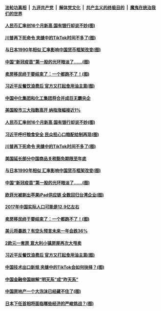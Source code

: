 

####  [法轮功真相](../../../../basic/blob/master/README.md?t=09030902) &nbsp;|&nbsp; [九评共产党](../../../../9ping.md/blob/master/README.md?t=09030902) &nbsp;|&nbsp; [解体党文化](../../../../jtdwh.md/blob/master/README.md?t=09030902)  &nbsp;|&nbsp; [共产主义的终极目的](../../../../gczydzjmd.md/blob/master/README.md?t=09030902) &nbsp;|&nbsp; [魔鬼在统治我们的世界](../../../../mgztzwmdsj.md/blob/master/README.md?t=09030902) 

#### [人民币汇率创16个月新高 国有银行却说不妙(图)](../pages/p5/944947.md?t=09030902) 

#### [川普再下死命令 夹缝中的TikTok时间不多了(图)](../pages/p5/944940.md?t=09030902) 

#### [与日本1990年相似 汇率影响中国货币框架改变(图)](../pages/p5/944862.md?t=09030902) 

#### [中国“新冠疫苗”第一股的光环暗淡了……(图)](../pages/p5/944887.md?t=09030902) 

#### [卖房移民终于要结束了：一个都跑不了！(图)](../pages/p5/944879.md?t=09030902) 

#### [习近平反餐饮浪费后 官方又打起食用油主意(图)](../pages/p5/944842.md?t=09030902) 

#### [中国中化集团和化工集团将合并成巨无霸央企](../pages/p5/944956.md?t=09030902) 

#### [美国股市三大指数高开 纳指涨幅接近1%](../pages/p5/944948.md?t=09030902) 

#### [人民币汇率创16个月新高 国有银行却说不妙(图)](../pages/p5/944947.md?t=09030902) 

#### [习近平呼吁粮食安全 民众担心口粮配给制再现(图)](../pages/p5/944941.md?t=09030902) 

#### [川普再下死命令 夹缝中的TikTok时间不多了(图)](../pages/p5/944940.md?t=09030902) 

#### [美国延长部分中国商品关税豁免期限至年底](../pages/p5/944938.md?t=09030902) 

#### [与日本1990年相似 汇率影响中国货币框架改变(图)](../pages/p5/944862.md?t=09030902) 

#### [中国“新冠疫苗”第一股的光环暗淡了……(图)](../pages/p5/944887.md?t=09030902) 

#### [欧菲光被剔出苹果iPad供应链 全数回归台湾企业(图)](../pages/p5/944885.md?t=09030902) 

#### [2017年中国实际人口可能是12.9亿左右](../pages/p5/944882.md?t=09030902) 

#### [卖房移民终于要结束了：一个都跑不了！(图)](../pages/p5/944879.md?t=09030902) 

#### [美元将暴跌？有空头预言未来一年会跌36%](../pages/p5/944852.md?t=09030902) 

#### [2欧元一套房 意大利小镇房屋再次大甩卖](../pages/p5/944849.md?t=09030902) 

#### [习近平反餐饮浪费后 官方又打起食用油主意(图)](../pages/p5/944842.md?t=09030902) 

#### [中国技术出口新规 夹缝中的TikTok会如何抉择？(图)](../pages/p5/944830.md?t=09030902) 



#### [中国金融帝国崩解“明天系”成“昨天系”](../pages/p5/944771.md?t=09030902) 

#### [中国房地产一个大泡沫已经藏不住了(图)](../pages/p5/944753.md?t=09030902) 

#### [日本下任首相将面临哪些经济的严峻挑战？(图)](../pages/p5/944752.md?t=09030902) 

